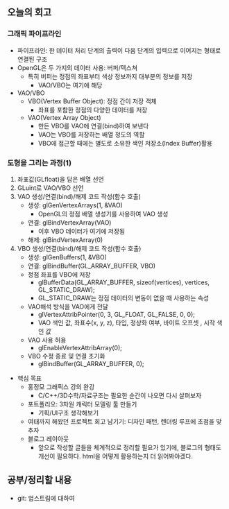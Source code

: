 ## 오늘의 회고
### 그래픽 파이프라인
   - 파이프라인:  한 데이터 처리 단계의 출력이 다음 단계의 입력으로 이어지는 형태로 연결된 구조
   - OpenGL은 두 가지의 데이터 사용: 버퍼/텍스쳐
      - 특히 버퍼는 정점의 좌표부터 색상 정보까지 대부분의 정보를 저장
          - VAO/VBO는 여기에 해당
   - VAO/VBO
      - VBO(Vertex Buffer Object): 정점 간이 저장 객체
        - 좌표를 포함한 정점의 다양한 데이터를 저장
      - VAO(Vertex Array Object)
        - 만든 VBO를 VAO에 연결(bind)하여 보낸다
        - VAO는 VBO를 저장하는 배열 정도의 역할
        - VBO에 접근할 때에는 별도로 소유한 색인 저장소(Index Buffer)활용
### 도형을 그리는 과정(1)
1. 좌표값(GLfloat)을 담은 배열 선언
2. GLuint로 VAO/VBO 선언
3. VAO 생성/연결(bind)/해제 코드 작성(함수 호출)
	- 생성: glGenVertexArrays(1, &VAO)
		- OpenGL의 정점 배열 생성기를 사용하여 VAO 생성
	- 연결: glBindVertexArray(VAO)
		- 이후 VBO 데이터가 여기에 저장됨
	- 해제: glBindVertexArray(0)
4. 	VBO 생성/연결(bind)/해제 코드 작성(함수 호출)
	- 생성: glGenBuffers(1, &VBO)
	- 연결: glBindBuffer(GL_ARRAY_BUFFER, VBO)
	- 정점 좌표를 VBO에 저장
		- glBufferData(GL_ARRAY_BUFFER, sizeof(vertices), vertices, GL_STATIC_DRAW);
		- GL_STATIC_DRAW는 정점 데이터의 변동이 없을 때 사용하는 속성
    - VAO해석 방식을 VAO에게 전달
		- glVertexAttribPointer(0, 3, GL_FLOAT, GL_FALSE, 0, 0);
		- VAO 색인 값, 좌표수(x, y, z), 타입, 정상화 여부, 바이트 오프셋 , 시작 색인 값
    - VAO 사용 허용
        - glEnableVertexAttribArray(0);
    - VBO 수정 종료 및 연결 초기화
        - glBindBuffer(GL_ARRAY_BUFFER, 0);

- 핵심 목표
    - 홍정모 그래픽스 강의 완강
        - C/C++/3D수학/자료구조는 필요한 순간이 나오면 다시 살펴보자
    - 포트폴리오: 3차원 캐릭터 모델링 툴 만들기
        - 기획/UI구조 생각해보기
    - 여태까지 해왔던 프로젝트 회고 남기기: 디자인 패턴, 렌더링 루프에 초점을 맞추자
    - 블로그 레이아웃
        - 앞으로 작성할 글들을 체계적으로 정리할 필요가 있기에, 블로그의 형태도 개선이 필요하다. html을 어떻게 활용하는지 더 읽어봐야겠다.

## 공부/정리할 내용
- git: 업스트림에 대하여
